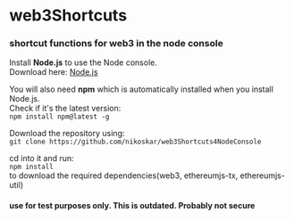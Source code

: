 # web3Shortcuts
### shortcut functions for web3 in the node console

Install **Node.js** to use the Node console.<br /> Download here: [Node.js](https://nodejs.org/en/download/)

You will also need **npm** which is automatically installed when you install Node.js.<br />
Check if it's the latest version:<br />
        ```npm install npm@latest -g```

Download the repository using: <br />
        ```git clone https://github.com/nikoskar/web3Shortcuts4NodeConsole```

cd into it and run: <br />
```npm install ```     <br />
to download the required dependencies(web3, ethereumjs-tx, ethereumjs-util)
<br />


#### use for test purposes only. This is outdated. Probably not secure
